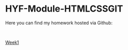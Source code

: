 # HYF-Module-HTMLCSSGIT
<p>Here you can find my homework hosted via Github:</p><br>

<a href="https://mahermer88.github.io/HYF-Module-HTMLCSSGIT/Week1"/>Week1</a>
